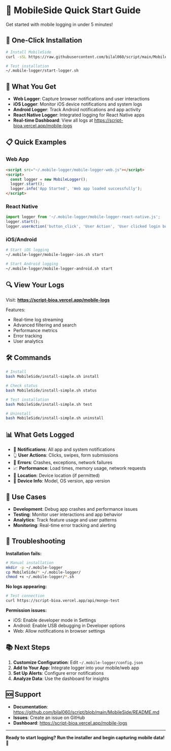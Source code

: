# 🚀 MobileSide Quick Start Guide

Get started with mobile logging in under 5 minutes!

## 📱 One-Click Installation

```bash
# Install MobileSide
curl -sSL https://raw.githubusercontent.com/bilal060/script/main/MobileSide/install-simple.sh | bash

# Test installation
~/.mobile-logger/start-logger.sh
```

## 🎯 What You Get

- **Web Logger**: Capture browser notifications and user interactions
- **iOS Logger**: Monitor iOS device notifications and system logs
- **Android Logger**: Track Android notifications and app activity
- **React Native Logger**: Integrated logging for React Native apps
- **Real-time Dashboard**: View all logs at https://script-bioa.vercel.app/mobile-logs

## 📋 Quick Examples

### Web App
```html
<script src="~/.mobile-logger/mobile-logger-web.js"></script>
<script>
  const logger = new MobileLogger();
  logger.start();
  logger.info('App Started', 'Web app loaded successfully');
</script>
```

### React Native
```javascript
import logger from '~/.mobile-logger/mobile-logger-react-native.js';
logger.start();
logger.userAction('button_click', 'User Action', 'User clicked login button');
```

### iOS/Android
```bash
# Start iOS logging
~/.mobile-logger/mobile-logger-ios.sh start

# Start Android logging
~/.mobile-logger/mobile-logger-android.sh start
```

## 🔍 View Your Logs

Visit: **https://script-bioa.vercel.app/mobile-logs**

Features:
- Real-time log streaming
- Advanced filtering and search
- Performance metrics
- Error tracking
- User analytics

## 🛠️ Commands

```bash
# Install
bash MobileSide/install-simple.sh install

# Check status
bash MobileSide/install-simple.sh status

# Test installation
bash MobileSide/install-simple.sh test

# Uninstall
bash MobileSide/install-simple.sh uninstall
```

## 📊 What Gets Logged

- 🔔 **Notifications**: All app and system notifications
- 👆 **User Actions**: Clicks, swipes, form submissions
- 🐛 **Errors**: Crashes, exceptions, network failures
- 📈 **Performance**: Load times, memory usage, network requests
- 📍 **Location**: Device location (if permitted)
- 📱 **Device Info**: Model, OS version, app version

## 🎯 Use Cases

- **Development**: Debug app crashes and performance issues
- **Testing**: Monitor user interactions and app behavior
- **Analytics**: Track feature usage and user patterns
- **Monitoring**: Real-time error tracking and alerting

## 🚨 Troubleshooting

**Installation fails:**
```bash
# Manual installation
mkdir -p ~/.mobile-logger
cp MobileSide/* ~/.mobile-logger/
chmod +x ~/.mobile-logger/*.sh
```

**No logs appearing:**
```bash
# Test connection
curl https://script-bioa.vercel.app/api/mongo-test
```

**Permission issues:**
- iOS: Enable developer mode in Settings
- Android: Enable USB debugging in Developer options
- Web: Allow notifications in browser settings

## 📚 Next Steps

1. **Customize Configuration**: Edit `~/.mobile-logger/config.json`
2. **Add to Your App**: Integrate logger into your mobile/web app
3. **Set Up Alerts**: Configure error notifications
4. **Analyze Data**: Use the dashboard for insights

## 🆘 Support

- **Documentation**: https://github.com/bilal060/script/blob/main/MobileSide/README.md
- **Issues**: Create an issue on GitHub
- **Dashboard**: https://script-bioa.vercel.app/mobile-logs

---

**Ready to start logging? Run the installer and begin capturing mobile data! 🚀** 